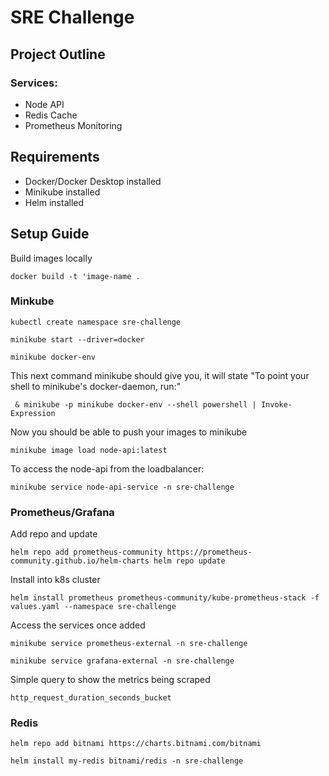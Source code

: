 # SRE Challenge

## Project Outline

### Services:
- Node API
- Redis Cache
- Prometheus Monitoring

## Requirements
- Docker/Docker Desktop installed
- Minikube installed
- Helm installed

## Setup Guide
Build images locally

`docker build -t 'image-name .`

### Minkube
`kubectl create namespace sre-challenge`

`minikube start --driver=docker`

`minikube docker-env`

This next command minikube should give you, it will state "To point your shell to minikube's docker-daemon, run:"

` & minikube -p minikube docker-env --shell powershell | Invoke-Expression`

Now you should be able to push your images to minikube

`minikube image load node-api:latest`

To access the node-api from the loadbalancer:

`minikube service node-api-service -n sre-challenge`

### Prometheus/Grafana
Add repo and update

`helm repo add prometheus-community https://prometheus-community.github.io/helm-charts
helm repo update`

Install into k8s cluster

`helm install prometheus prometheus-community/kube-prometheus-stack -f values.yaml --namespace sre-challenge
`

Access the services once added

`minikube service prometheus-external -n sre-challenge`

`minikube service grafana-external -n sre-challenge`

Simple query to show the metrics being scraped

`http_request_duration_seconds_bucket`

### Redis
`helm repo add bitnami https://charts.bitnami.com/bitnami`

`helm install my-redis bitnami/redis -n sre-challenge`